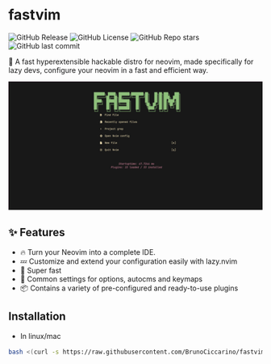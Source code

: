 # fastvim

![GitHub Release](https://img.shields.io/github/v/release/BrunoCiccarino/fastvim?style=for-the-badge&color=%235e81ac) ![GitHub License](https://img.shields.io/github/license/BrunoCiccarino/fastvim?style=for-the-badge&color=%23b48ead) ![GitHub Repo stars](https://img.shields.io/github/stars/BrunoCiccarino/fastvim?style=for-the-badge&color=%23a3be8c) ![GitHub last commit](https://img.shields.io/github/last-commit/BrunoCiccarino/fastvim?style=for-the-badge&color=%23bf616a)

🚀 A fast  hyperextensible hackable distro for neovim, made specifically for lazy devs, configure your neovim in a fast and efficient way.

![dashboard](./img/fastvim.jpg)

## ✨ Features
- 🔥 Turn your Neovim into a complete IDE.
- 💤 Customize and extend your configuration easily with lazy.nvim
- 🚀 Super fast
- 🧹 Common settings for options, autocms and keymaps
- 📦 Contains a variety of pre-configured and ready-to-use plugins

## Installation

- In linux/mac

```bash
bash <(curl -s https://raw.githubusercontent.com/BrunoCiccarino/fastvim/main/install.sh)
```